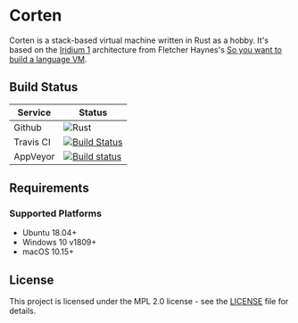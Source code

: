 # Corten

Corten is a stack-based virtual machine written in Rust as a hobby. It's based on the [Iridium 1](spec.md#Iridium) architecture from Fletcher Haynes's [So you want to build a language VM](https://blog.subnetzero.io/post/building-language-vm-part-01/).

## Build Status

| Service   | Status                                                                                                                                    |
| --------- | ----------------------------------------------------------------------------------------------------------------------------------------- |
| Github    | ![Rust](https://github.com/tonytins/corten/workflows/Rust/badge.svg)                                                                      |
| Travis CI | [![Build Status](https://travis-ci.org/tonytins/corten.svg?branch=master)](https://travis-ci.org/tonytins/corten)                         |
| AppVeyor  | [![Build status](https://ci.appveyor.com/api/projects/status/ffru6ik26j2b87ko?svg=true)](https://ci.appveyor.com/project/tonytins/corten) |

## Requirements

### Supported Platforms

- Ubuntu 18.04+
- Windows 10 v1809+
- macOS 10.15+

## License

This project is licensed under the MPL 2.0 license - see the [LICENSE](LICENSE) file for details.